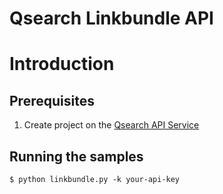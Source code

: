 # Qsearch Linkbundle API
# Introduction


## Prerequisites

1. Create project on the [Qsearch API Service](https://api.qsearch.cc)

## Running the samples
    $ python linkbundle.py -k your-api-key
